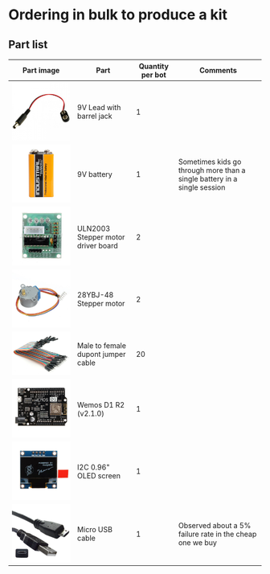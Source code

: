 # Ordering in bulk to produce a kit

## Part list

| Part image | Part | Quantity per bot | Comments |
|------------|------|------------------|----------|
| ![9V lead](./media/parts/9v-lead.png) | 9V Lead with barrel jack | 1 | |
| ![9V battery](./media/parts/9v.png) | 9V battery | 1 | Sometimes kids go through more than a single battery in a single session |
| ![Motor drive board](./media/parts/driver-board-uln2003.png) | ULN2003 Stepper motor driver board | 2 | |
| ![Stepper motor](./media/parts/stepper-motor.png) | 28YBJ-48 Stepper motor | 2 | |
| ![Male to female dupont jumpers](./media/parts/male-to-female-dupont-jumpers.png) | Male to female dupont jumper cable | 20 | |
| ![Wemos D1 R2 v2.1.0](./media/parts/wemos-d1-r2-v2-1-0.png) | Wemos D1 R2 (v2.1.0) | 1 | |
| ![I2C 0.96" OLED](./media/parts/i2c-oled.png) | I2C 0.96" OLED screen | 1 | |
| ![USB cable](./media/parts/usb.png) | Micro USB cable | 1 | Observed about a 5% failure rate in the cheap one we buy |
